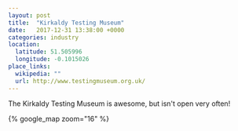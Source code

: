 ```yaml
---
layout: post
title:  "Kirkaldy Testing Museum"
date:   2017-12-31 13:38:00 +0000
categories: industry
location:
  latitude: 51.505996
  longitude: -0.1015026
place_links:
  wikipedia: ""
  url: http://www.testingmuseum.org.uk/
---
```

The Kirkaldy Testing Museum is awesome, but isn't open very often!

{% google_map zoom="16" %}
